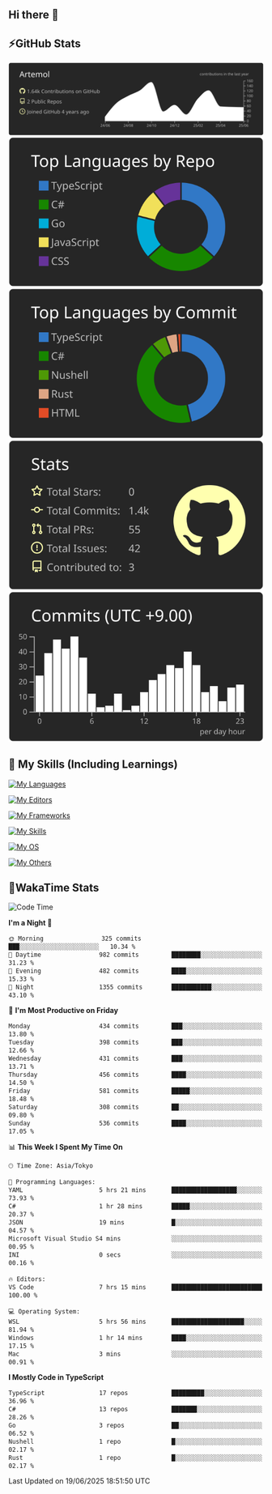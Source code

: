 ## Hi there 👋
<!--
**Artemol/Artemol** is a ✨ _special_ ✨ repository because its `README.md` (this file) appears on your GitHub profile.

Here are some ideas to get you started:

- 🔭 I’m currently working on ...
- 🌱 I’m currently learning ...
- 👯 I’m looking to collaborate on ...
- 🤔 I’m looking for help with ...
- 💬 Ask me about ...
- 📫 How to reach me: ...
- 😄 Pronouns: ...
- ⚡ Fun fact: ...
-->

## ⚡GitHub Stats
[![](https://raw.githubusercontent.com/Artemol/Artemol/main/profile-summary-card-output/apprentice/0-profile-details.svg)](https://github.com/vn7n24fzkq/github-profile-summary-cards)
[![](https://raw.githubusercontent.com/Artemol/Artemol/main/profile-summary-card-output/apprentice/1-repos-per-language.svg)](https://github.com/vn7n24fzkq/github-profile-summary-cards) [![](https://raw.githubusercontent.com/Artemol/Artemol/main/profile-summary-card-output/apprentice/2-most-commit-language.svg)](https://github.com/vn7n24fzkq/github-profile-summary-cards)
[![](https://raw.githubusercontent.com/Artemol/Artemol/main/profile-summary-card-output/apprentice/3-stats.svg)](https://github.com/vn7n24fzkq/github-profile-summary-cards) [![](https://raw.githubusercontent.com/Artemol/Artemol/main/profile-summary-card-output/apprentice/4-productive-time.svg)](https://github.com/vn7n24fzkq/github-profile-summary-cards)

## 🌱 My Skills (Including Learnings)

<!--
### Languages
-->
[![My Languages](https://skillicons.dev/icons?i=ts,py,cs,dotnet,rust,go,c,matlab,css)](https://skillicons.dev)

<!--
### Editors
-->
[![My Editors](https://skillicons.dev/icons?i=vscode,neovim,vim,visualstudio,idea)](https://skillicons.dev)

<!--
### Frameworks
-->
[![My Frameworks](https://skillicons.dev/icons?i=react,nestjs,vite,tailwind,tauri,electron,remix,nextjs,fastapi)](https://skillicons.dev)

<!--
### Tools
-->
[![My Skills](https://skillicons.dev/icons?i=git,nodejs,docker,unity,postman,bun,discord,cloudflare,bash,prometheus,grafana,obsidian)](https://skillicons.dev)

<!--
### OS
-->
[![My OS](https://skillicons.dev/icons?i=windows,ubuntu)](https://skillicons.dev)

<!--
### Others
-->
[![My Others](https://skillicons.dev/icons?i=github,raspberrypi,gcp)](https://skillicons.dev)

## 💬WakaTime Stats
<!--START_SECTION:waka-->
![Code Time](http://img.shields.io/badge/Code%20Time-562%20hrs%2050%20mins-blue)

**I'm a Night 🦉** 

```text
🌞 Morning                325 commits         ███░░░░░░░░░░░░░░░░░░░░░░   10.34 % 
🌆 Daytime                982 commits         ████████░░░░░░░░░░░░░░░░░   31.23 % 
🌃 Evening                482 commits         ████░░░░░░░░░░░░░░░░░░░░░   15.33 % 
🌙 Night                  1355 commits        ███████████░░░░░░░░░░░░░░   43.10 % 
```
📅 **I'm Most Productive on Friday** 

```text
Monday                   434 commits         ███░░░░░░░░░░░░░░░░░░░░░░   13.80 % 
Tuesday                  398 commits         ███░░░░░░░░░░░░░░░░░░░░░░   12.66 % 
Wednesday                431 commits         ███░░░░░░░░░░░░░░░░░░░░░░   13.71 % 
Thursday                 456 commits         ████░░░░░░░░░░░░░░░░░░░░░   14.50 % 
Friday                   581 commits         █████░░░░░░░░░░░░░░░░░░░░   18.48 % 
Saturday                 308 commits         ██░░░░░░░░░░░░░░░░░░░░░░░   09.80 % 
Sunday                   536 commits         ████░░░░░░░░░░░░░░░░░░░░░   17.05 % 
```


📊 **This Week I Spent My Time On** 

```text
🕑︎ Time Zone: Asia/Tokyo

💬 Programming Languages: 
YAML                     5 hrs 21 mins       ██████████████████░░░░░░░   73.93 % 
C#                       1 hr 28 mins        █████░░░░░░░░░░░░░░░░░░░░   20.37 % 
JSON                     19 mins             █░░░░░░░░░░░░░░░░░░░░░░░░   04.57 % 
Microsoft Visual Studio S4 mins              ░░░░░░░░░░░░░░░░░░░░░░░░░   00.95 % 
INI                      0 secs              ░░░░░░░░░░░░░░░░░░░░░░░░░   00.16 % 

🔥 Editors: 
VS Code                  7 hrs 15 mins       █████████████████████████   100.00 % 

💻 Operating System: 
WSL                      5 hrs 56 mins       ████████████████████░░░░░   81.94 % 
Windows                  1 hr 14 mins        ████░░░░░░░░░░░░░░░░░░░░░   17.15 % 
Mac                      3 mins              ░░░░░░░░░░░░░░░░░░░░░░░░░   00.91 % 
```

**I Mostly Code in TypeScript** 

```text
TypeScript               17 repos            █████████░░░░░░░░░░░░░░░░   36.96 % 
C#                       13 repos            ███████░░░░░░░░░░░░░░░░░░   28.26 % 
Go                       3 repos             ██░░░░░░░░░░░░░░░░░░░░░░░   06.52 % 
Nushell                  1 repo              █░░░░░░░░░░░░░░░░░░░░░░░░   02.17 % 
Rust                     1 repo              █░░░░░░░░░░░░░░░░░░░░░░░░   02.17 % 
```




 Last Updated on 19/06/2025 18:51:50 UTC
<!--END_SECTION:waka-->
